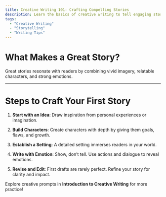 ```yaml
---
title: Creative Writing 101: Crafting Compelling Stories
description: Learn the basics of creative writing to tell engaging stories.
tags:
  - "Creative Writing"
  - "Storytelling"
  - "Writing Tips"
---
```


# What Makes a Great Story?

Great stories resonate with readers by combining vivid imagery, relatable characters, and strong emotions.

---

# Steps to Craft Your First Story

1. **Start with an Idea**: Draw inspiration from personal experiences or imagination.

2. **Build Characters**: Create characters with depth by giving them goals, flaws, and growth.

3. **Establish a Setting**: A detailed setting immerses readers in your world.

4. **Write with Emotion**: Show, don’t tell. Use actions and dialogue to reveal emotions.

5. **Revise and Edit**: First drafts are rarely perfect. Refine your story for clarity and impact.

Explore creative prompts in **Introduction to Creative Writing** for more practice!

